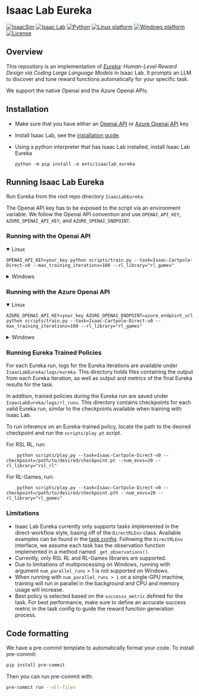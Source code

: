 # Isaac Lab Eureka

[![IsaacSim](https://img.shields.io/badge/IsaacSim-4.0.0-silver.svg)](https://docs.omniverse.nvidia.com/isaacsim/latest/overview.html)
[![Isaac Lab](https://img.shields.io/badge/IsaacLab-1.0.0-silver)](https://isaac-sim.github.io/IsaacLab)
[![Python](https://img.shields.io/badge/python-3.10-blue.svg)](https://docs.python.org/3/whatsnew/3.10.html)
[![Linux platform](https://img.shields.io/badge/platform-linux--64-orange.svg)](https://releases.ubuntu.com/20.04/)
[![Windows platform](https://img.shields.io/badge/platform-windows--64-orange.svg)](https://www.microsoft.com/en-us/)
[![License](https://img.shields.io/badge/license-MIT-yellow.svg)](https://opensource.org/license/mit)

## Overview

This repository is an implementation of *[Eureka](https://github.com/eureka-research/Eureka): Human-Level Reward Design via Coding Large Language Models* in Isaac Lab.
It prompts an LLM to discover and tune reward functions automatically for your specific task.

We support the native Openai and the Azure Openai APIs.

## Installation

- Make sure that you have either an [Openai API](https://platform.openai.com/api-keys) or [Azure Openai API](https://learn.microsoft.com/en-us/azure/ai-services/openai/quickstart?tabs=command-line%2Cpython-new&pivots=programming-language-python) key.

- Install Isaac Lab, see the [installation guide](https://isaac-sim.github.io/IsaacLab/source/setup/installation/index.html).

- Using a python interpreter that has Isaac Lab installed, install Isaac Lab Eureka
    ```
    python -m pip install -e exts/isaaclab_eureka
    ```

## Running Isaac Lab Eureka

Run Eureka from the root repo directory ``IsaacLabEureka``.

The Openai API key has to be exposed to the script via an environment variable. We follow the Openai API convention and use ``OPENAI_API_KEY``, ``AZURE_OPENAI_API_KEY``, and ``AZURE_OPENAI_ENDPOINT``.

### Running with the Openai API

<details open>
<summary>Linux</summary>

```
OPENAI_API_KEY=your_key python scripts/train.py --task=Isaac-Cartpole-Direct-v0 --max_training_iterations=100 --rl_library="rl_games"
```
</details>

<details>
<summary>Windows</summary>

**Powershell**
```
$env:OPENAI_API_KEY="your_key"
python scripts\train.py --task=Isaac-Cartpole-Direct-v0 --max_training_iterations=100 --rl_library="rl_games"
```

**Command line**
```
set OPENAI_API_KEY=your_key
python scripts\train.py --task=Isaac-Cartpole-Direct-v0 --max_training_iterations=100 --rl_library="rl_games"
```
</details>

### Running with the Azure Openai API

<details open>
<summary>Linux</summary>

```
AZURE_OPENAI_API_KEY=your_key AZURE_OPENAI_ENDPOINT=azure_endpoint_url python scripts/train.py --task=Isaac-Cartpole-Direct-v0 --max_training_iterations=100 --rl_library="rl_games"
```
</details>

<details>
<summary>Windows</summary>

**Powershell**
```
$env:AZURE_OPENAI_API_KEY="your_key"
$env:AZURE_OPENAI_ENDPOINT="azure_endpoint_url"
python scripts\train.py --task=Isaac-Cartpole-Direct-v0 --max_training_iterations=100 --rl_library="rl_games"
```

**Command line**
```
set AZURE_OPENAI_API_KEY=your_key
set AZURE_OPENAI_ENDPOINT=azure_endpoint_url
python scripts\train.py --task=Isaac-Cartpole-Direct-v0 --max_training_iterations=100 --rl_library="rl_games"
```
</details>

### Running Eureka Trained Policies

For each Eureka run, logs for the Eureka iterations are available under ``IsaacLabEureka/logs/eureka``.
This directory holds files containing the output from each Eureka iteration, as well as output and metrics
of the final Eureka results for the task.

In addition, trained policies during the Eureka run are saved under ``IsaacLabEureka/logs/rl_runs``.
This directory contains checkpoints for each valid Eureka run, similar to the checkpoints available
when training with Isaac Lab.

To run inference on an Eureka-trained policy, locate the path to the desired checkpoint and run the ``scripts/play.pt`` script.

For RSL RL, run:

```
    python scripts/play.py --task=Isaac-Cartpole-Direct-v0 --checkpoint=/path/to/desired/checkpoint.pt --num_envs=20 --rl_library="rsl_rl"
```

For RL-Games, run:

```
    python scripts/play.py --task=Isaac-Cartpole-Direct-v0 --checkpoint=/path/to/desired/checkpoint.pth --num_envs=20 --rl_library="rl_games"
```

### Limitations

- Isaac Lab Eureka currently only supports tasks implemented in the direct-workflow style, basing off of the ``DirectRLEnv`` class.
Available examples can be found in the [task config](exts/isaaclab_eureka/isaaclab_eureka/config/tasks.py). Following the ``DirectRLEnv``
interface, we assume each task has the observation function implemented in a method named ``_get_observations()``.
- Currently, only RSL RL and RL-Games libraries are supported.
- Due to limitations of multiprocessing on Windows, running with argument ``num_parallel_runs`` > 1 is not supported on Windows.
- When running with ``num_parallel_runs > 1`` on a single-GPU machine, training will run in parallel in the background and CPU and memory usage will increase.
- Best policy is selected based on the ``successs_metric`` defined for the task. For best performance, make sure to define an accurate success metric in the task config to guide the reward function generation process.


## Code formatting

We have a pre-commit template to automatically format your code.
To install pre-commit:

```bash
pip install pre-commit
```

Then you can run pre-commit with:

```bash
pre-commit run --all-files
```
